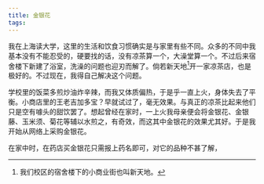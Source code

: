 ```yaml
---
title: 金银花
tags:
---
```


我在上海读大学，这里的生活和饮食习惯确实是与家里有些不同。众多的不同中我基本没有不能忍受的，硬要找的话，没有凉茶算一个，大澡堂算一个。不过后来宿舍楼下新建了浴室，洗澡的问题也迎刃而解了。倘若新天地[^1]开一家凉茶店，也是极好的。不过现在，我得自己解决这个问题。

学校里的饭菜多煎炒油炸辛辣，而我又体质偏热，于是乎一直上火，身体失去了平衡。小商店里的王老吉加多宝？早就试过了，毫无效果。与真正的凉茶比起来他们只是空有噱头的甜饮罢了。想起曾经在家时，一上火我母亲便会将金银花、金银藤、玉米须、菊花等辅以水煎之，有奇效，而这其中金银花的效果尤其好。于是我开始从网络上采购金银花。

在家中时，在药店买金银花只需报上药名即可，对它的品种不甚了解，

[^1]: 我们校区的宿舍楼下的小商业街也叫新天地。